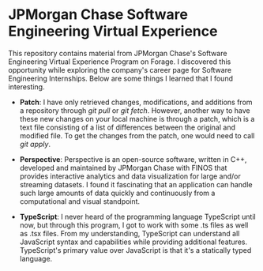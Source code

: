 # JPMorgan Chase Software Engineering Virtual Experience

This repository contains material from JPMorgan Chase's Software Engineering Virtual Experience Program on Forage. I discovered this opportunity while exploring the company's career page for Software Engineering Internships. Below are some things I learned that I found interesting. 

* **Patch**: I have only retrieved changes, modifications, and additions from a repository through *git pull* or *git fetch*. However, another way to have these new changes on your local machine is through a patch, which is a text file consisting of a list of differences between the original and modified file. To get the changes from the patch, one would need to call *git apply*. 

* **Perspective**: Perspective is an open-source software, written in C++, developed and maintained by JPMorgan Chase with FINOS that provides interactive analytics and data visualization for large and/or streaming datasets. I found it fascinating that an application can handle such large amounts of data quickly and continuously from a computational and visual standpoint. 

* **TypeScript**: I never heard of the programming language TypeScript until now, but through this program, I got to work with some .ts files as well as .tsx files. From my understanding, TypeScript can understand all JavaScript syntax and capabilities while providing additional features. TypeScript's primary value over JavaScript is that it's a statically typed language. 


